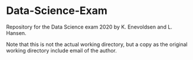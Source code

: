 # Data-Science-Exam
Repository for the Data Science exam 2020 by K. Enevoldsen and L. Hansen.

Note that this is not the actual working directory, but a copy as the original working directory include email of the author.